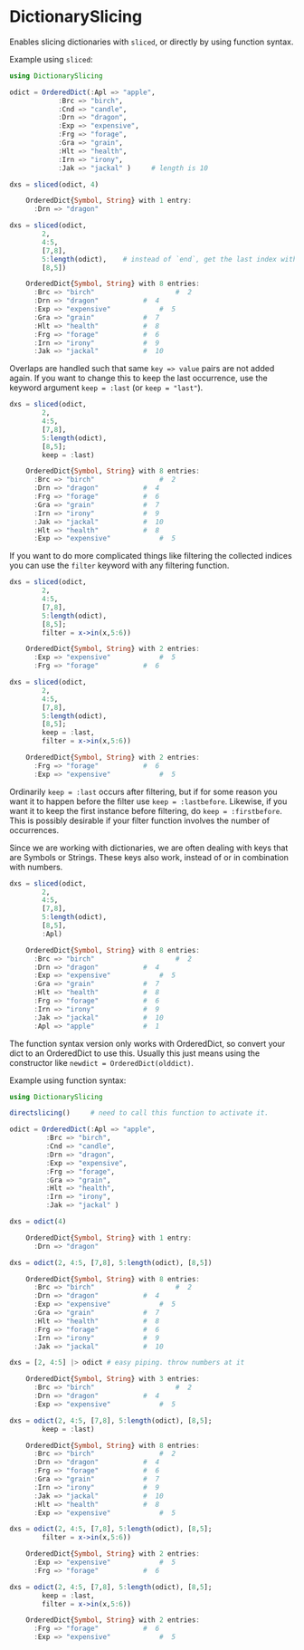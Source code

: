 # DictionarySlicing

Enables slicing dictionaries with `sliced`, or directly by using function syntax.

Example using `sliced`:
```julia
using DictionarySlicing

odict = OrderedDict(:Apl => "apple",
		    :Brc => "birch",
		    :Cnd => "candle",
		    :Drn => "dragon",
		    :Exp => "expensive",
		    :Frg => "forage",
		    :Gra => "grain",
		    :Hlt => "health",
		    :Irn => "irony",
		    :Jak => "jackal" )     # length is 10

dxs = sliced(odict, 4)

	OrderedDict{Symbol, String} with 1 entry:
	  :Drn => "dragon"

dxs = sliced(odict,
		2,
		4:5,
		[7,8],
		5:length(odict),	# instead of `end`, get the last index with `length`
		[8,5])  

	OrderedDict{Symbol, String} with 8 entries:
	  :Brc => "birch"           		 #  2
	  :Drn => "dragon"			 #  4
	  :Exp => "expensive"		 	 #  5
	  :Gra => "grain"  			 #  7
	  :Hlt => "health"			 #  8
	  :Frg => "forage"			 #  6
	  :Irn => "irony"			 #  9
	  :Jak => "jackal"			 #  10
```
Overlaps are handled such that same `key => value` pairs are not added again. If you want to change this to keep the last occurrence, use the keyword argument `keep = :last` (or `keep = "last"`).
```julia
dxs = sliced(odict,
		2,
		4:5,
		[7,8],
		5:length(odict),
		[8,5];
		keep = :last)

	OrderedDict{Symbol, String} with 8 entries:
	  :Brc => "birch"		    	 #  2
	  :Drn => "dragon"			 #  4
	  :Frg => "forage"			 #  6
	  :Gra => "grain"			 #  7
	  :Irn => "irony"			 #  9
	  :Jak => "jackal"			 #  10
	  :Hlt => "health"			 #  8
	  :Exp => "expensive"			 #  5
```
If you want to do more complicated things like filtering the collected indices you can use the `filter` keyword with any filtering function.
```julia
dxs = sliced(odict,
		2,
		4:5,
		[7,8],
		5:length(odict),
		[8,5];
		filter = x->in(x,5:6))

	OrderedDict{Symbol, String} with 2 entries:
	  :Exp => "expensive"			 #  5
	  :Frg => "forage"			 #  6

dxs = sliced(odict,
		2,
		4:5,
		[7,8],
		5:length(odict),
		[8,5];
		keep = :last,
		filter = x->in(x,5:6))

	OrderedDict{Symbol, String} with 2 entries:
	  :Frg => "forage"			 #  6
	  :Exp => "expensive"		 	 #  5
```
Ordinarily `keep = :last` occurs after filtering, but if for some reason you want it to happen before the filter use `keep = :lastbefore`. Likewise, if you want it to keep the first instance before filtering, do `keep = :firstbefore`. This is possibly desirable if your filter function involves the number of occurrences.

Since we are working with dictionaries, we are often dealing with keys that are Symbols or Strings. These keys also work, instead of or in combination with numbers.

```julia
dxs = sliced(odict,
		2,
		4:5,
		[7,8],
		5:length(odict),
		[8,5],
		:Apl) 

	OrderedDict{Symbol, String} with 8 entries:
	  :Brc => "birch"           		 #  2
	  :Drn => "dragon"			 #  4
	  :Exp => "expensive"		 	 #  5
	  :Gra => "grain"  			 #  7
	  :Hlt => "health"			 #  8
	  :Frg => "forage"			 #  6
	  :Irn => "irony"			 #  9
	  :Jak => "jackal"			 #  10
	  :Apl => "apple"			 #  1
```


The function syntax version only works with OrderedDict, so convert your dict to an OrderedDict to use this.
Usually this just means using the constructor like `newdict = OrderedDict(olddict)`.

Example using function syntax:
```julia
using DictionarySlicing

directslicing()		# need to call this function to activate it.

odict = OrderedDict(:Apl => "apple",
		 :Brc => "birch",
		 :Cnd => "candle",
		 :Drn => "dragon",
		 :Exp => "expensive",
		 :Frg => "forage",
		 :Gra => "grain",
		 :Hlt => "health",
		 :Irn => "irony",
		 :Jak => "jackal" )

dxs = odict(4)

	OrderedDict{Symbol, String} with 1 entry:
	  :Drn => "dragon"

dxs = odict(2, 4:5, [7,8], 5:length(odict), [8,5])

	OrderedDict{Symbol, String} with 8 entries:
	  :Brc => "birch"           		 #  2
	  :Drn => "dragon"			 #  4
	  :Exp => "expensive"		 	 #  5
	  :Gra => "grain"  			 #  7
	  :Hlt => "health"			 #  8
	  :Frg => "forage"			 #  6
	  :Irn => "irony"			 #  9
	  :Jak => "jackal"			 #  10

dxs = [2, 4:5] |> odict	# easy piping. throw numbers at it

	OrderedDict{Symbol, String} with 3 entries:
	  :Brc => "birch"           		 #  2
	  :Drn => "dragon"			 #  4
	  :Exp => "expensive"		 	 #  5

dxs = odict(2, 4:5, [7,8], 5:length(odict), [8,5];
		keep = :last)

	OrderedDict{Symbol, String} with 8 entries:
	  :Brc => "birch"		    	 #  2
	  :Drn => "dragon"			 #  4
	  :Frg => "forage"			 #  6
	  :Gra => "grain"			 #  7
	  :Irn => "irony"			 #  9
	  :Jak => "jackal"			 #  10
	  :Hlt => "health"			 #  8
	  :Exp => "expensive"			 #  5

dxs = odict(2, 4:5, [7,8], 5:length(odict), [8,5];
		filter = x->in(x,5:6))

	OrderedDict{Symbol, String} with 2 entries:
	  :Exp => "expensive"			 #  5
	  :Frg => "forage"			 #  6

dxs = odict(2, 4:5, [7,8], 5:length(odict), [8,5];
		keep = :last,
		filter = x->in(x,5:6))

	OrderedDict{Symbol, String} with 2 entries:
	  :Frg => "forage"			 #  6
	  :Exp => "expensive"		 	 #  5
```
